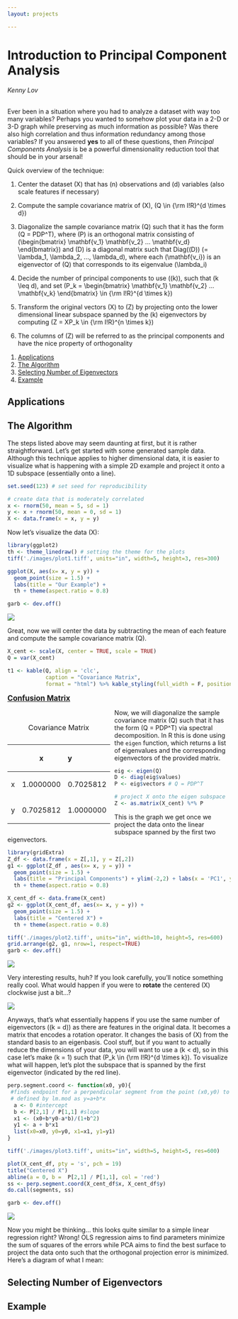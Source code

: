 ```yaml
---
layout: projects

---
```




# **Introduction to Principal Component Analysis**

<link rel="stylesheet" type="text/css" href="/projects/pca/pca.css">


<p style="text-align:center;">

<em>Kenny Lov</em><br><br>

</p>

<p>

Ever been in a situation where you had to analyze a dataset with way too
many variables? Perhaps you wanted to somehow plot your data in a 2-D or
3-D graph while preserving as much information as possible? Was there
also high correlation and thus information redundancy among those
variables? If you answered <b>yes</b> to all of these questions, then
<i>Principal Components Analysis</i> is be a powerful dimensionality
reduction tool that should be in your arsenal!

</p>

Quick overview of the technique:

<ol>

<li>

Center the dataset \(X\) that has \(n\) observations and \(d\) variables
(also scale features if necessary)

</li>

<li>

Compute the sample covariance matrix of \(X\),
\(Q \in {\rm I\!R}^{d \times d}\)

</li>

<li>

Diagonalize the sample covariance matrix \(Q\) such that it has the form
\(Q = PDP^T\), where \(P\) is an orthogonal matrix consisting of
\(\begin{bmatrix} \mathbf{v_1} \mathbf{v_2} ... \mathbf{v_d} \end{bmatrix}\)
and \(D\) is a diagonal matrix such that Diag(\(D\))
\(= \lambda_1, \lambda_2, ..., \lambda_d\), where each \(\mathbf{v_i}\)
is an eigenvector of \(Q\) that corresponds to its eigenvalue
\(\lambda_i\)

</li>

<li>

Decide the number of principal components to use (\(k\)), such that
\(k \leq d\), and set
\(P_k = \begin{bmatrix} \mathbf{v_1} \mathbf{v_2} ... \mathbf{v_k} \end{bmatrix} \in {\rm I\!R}^{d \times k}\)

</li>

<li>

Transform the original vectors \(X\) to \(Z\) by projecting onto the
lower dimensional linear subspace spanned by the \(k\) eigenvectors by
computing \(Z = XP_k \in {\rm I\!R}^{n \times k}\)

</li>

<li>

The columns of \(Z\) will be referred to as the principal components and
have the nice property of orthogonality

</li>

</ol>

1.  [Applications](#applications)
2.  [The Algorithm](#the-algorithm)
3.  [Selecting Number of
    Eigenvectors](#selecting-number-of-eigenvectors)
4.  [Example](#example)

## Applications

## The Algorithm

The steps listed above may seem daunting at first, but it is rather
straightforward. Let’s get started with some generated sample data.
Although this technique applies to higher dimensional data, it is easier
to visualize what is happening with a simple 2D example and project it
onto a 1D subspace (essentially onto a line).

``` r
set.seed(123) # set seed for reproducibility

# create data that is moderately correlated
x <- rnorm(50, mean = 5, sd = 1)
y <- x + rnorm(50, mean = 0, sd = 1)
X <- data.frame(x = x, y = y)
```

Now let’s visualize the data \(X\):

``` r
library(ggplot2)
th <- theme_linedraw() # setting the theme for the plots
tiff('./images/plot1.tiff', units="in", width=5, height=3, res=300)

ggplot(X, aes(x= x, y = y)) +
  geom_point(size = 1.5) +
  labs(title = "Our Example") + 
  th + theme(aspect.ratio = 0.8) 

garb <- dev.off()
```

![](./images/plot1.png)

Great, now we will center the data by subtracting the mean of each
feature and compute the sample covariance matrix \(Q\).

``` r
X_cent <- scale(X, center = TRUE, scale = TRUE)
Q = var(X_cent)

t1 <- kable(Q, align = 'clc',
            caption = "Covariance Matrix",
            format = "html") %>% kable_styling(full_width = F, position = "float_left")
```

<u><strong style = "font-size:1.2em;">Confusion Matrix</strong></u>

<div id = "cov_mat">

<table class="table" style="width: auto !important; float: left; margin-right: 10px;">

<caption>

Covariance Matrix

</caption>

<thead>

<tr>

<th style="text-align:left;">

</th>

<th style="text-align:center;">

x

</th>

<th style="text-align:left;">

y

</th>

</tr>

</thead>

<tbody>

<tr>

<td style="text-align:left;">

x

</td>

<td style="text-align:center;">

1.0000000

</td>

<td style="text-align:left;">

0.7025812

</td>

</tr>

<tr>

<td style="text-align:left;">

y

</td>

<td style="text-align:center;">

0.7025812

</td>

<td style="text-align:left;">

1.0000000

</td>

</tr>

</tbody>

</table>

</div>

Now, we will diagonalize the sample covariance matrix \(Q\) such that it
has the form \(Q = PDP^T\) via spectral decomposition. In R this is done
using the `eigen` function, which returns a list of eigenvalues and the
corresponding eigenvectors of the provided matrix.

``` r
eig <- eigen(Q)
D <- diag(eig$values)
P <- eig$vectors # Q = PDP^T

# project X onto the eigen subspace
Z <- as.matrix(X_cent) %*% P
```

This is the graph we get once we project the data onto the linear
subspace spanned by the first two eigenvectors.

``` r
library(gridExtra)
Z_df <- data.frame(x = Z[,1], y = Z[,2])
g1 <- ggplot(Z_df , aes(x= x, y = y)) +
  geom_point(size = 1.5) +
  labs(title = "Principal Components") + ylim(-2,2) + labs(x = 'PC1', y = 'PC2') +
  th + theme(aspect.ratio = 0.8) 

X_cent_df <- data.frame(X_cent)
g2 <- ggplot(X_cent_df, aes(x= x, y = y)) +
  geom_point(size = 1.5) +
  labs(title = "Centered X") + 
  th + theme(aspect.ratio = 0.8) 

tiff('./images/plot2.tiff', units="in", width=10, height=5, res=600)
grid.arrange(g2, g1, nrow=1, respect=TRUE)
garb <- dev.off()
```

![](./images/plot2.png)

Very interesting results, huh? If you look carefully, you’ll notice
something really cool. What would happen if you were to **rotate** the
centered \(X\) clockwise just a bit…?

![](images/unnamed-chunk-8-1.gif)<!-- -->

Anyways, that’s what essentially happens if you use the same number of
eigenvectors (\(k = d\)) as there are features in the original data. It
becomes a matrix that encodes a rotation operator. It changes the basis
of \(X\) from the standard basis to an eigenbasis. Cool stuff, but if
you want to actually reduce the dimensions of your data, you will want
to use a \(k < d\), so in this case let’s make \(k = 1\) such that
\(P_k \in {\rm I\!R}^{d \times k}\). To visualize what will happen,
let’s plot the subspace that is spanned by the first eigenvector
(indicated by the red line).

``` r
perp.segment.coord <- function(x0, y0){
 #finds endpoint for a perpendicular segment from the point (x0,y0) to the line
 # defined by lm.mod as y=a+b*x
  a <- 0 #intercept
  b <- P[2,1] / P[1,1] #slope
  x1 <- (x0+b*y0-a*b)/(1+b^2)
  y1 <- a + b*x1
  list(x0=x0, y0=y0, x1=x1, y1=y1)
}

tiff('./images/plot3.tiff', units="in", width=5, height=5, res=600)

plot(X_cent_df, pty = 's', pch = 19)
title("Centered X")
abline(a = 0, b =  P[2,1] / P[1,1], col = 'red')
ss <- perp.segment.coord(X_cent_df$x, X_cent_df$y)
do.call(segments, ss)

garb <- dev.off()
```

![](./images/plot3.png)

Now you might be thinking… this looks quite similar to a simple linear
regression right? Wrong\! OLS regression aims to find parameters
minimize the sum of squares of the errors while PCA aims to find the
best surface to project the data onto such that the orthogonal
projection error is minimized. Here’s a diagram of what I mean:

## Selecting Number of Eigenvectors

## Example
